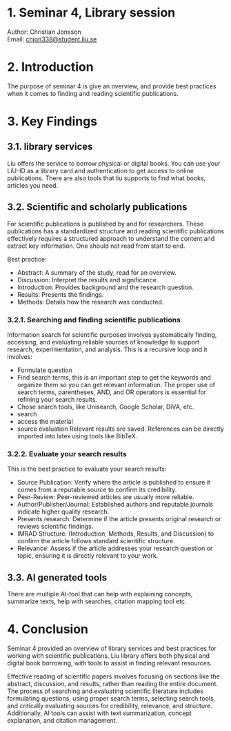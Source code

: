 # 1. Seminar 4,  Library session
Author: Christian Jonsson <br>
Email: chjon338@student.liu.se
 
# 2. Introduction 
The purpose of seminar 4 is give an overview, and provide best practices when it comes to finding and reading scientific publications.

# 3. Key Findings
## 3.1. library services
Liu offers the service to borrow physical or digital books. You can use your LiU-ID as a library card and authentication to get access to online publications. There are also tools that liu supports to find what books, articles you need. 

## 3.2. Scientific and scholarly publications
For scientific publications is published by and for researchers. These publications has a standardized structure and reading scientific publications effectively requires a structured approach to understand the content and extract key information. One should not read from start to end.

Best practice:
- Abstract: A summary of the study, read for an overview.
- Discussion: Interpret the results and significance.
- Introduction: Provides background and the research question.
- Results: Presents the findings.
- Methods: Details how the research was conducted.
  
### 3.2.1. Searching and finding scientific publications
Information search for scientific purposes involves systematically finding, accessing, and evaluating reliable sources of knowledge to support research, experimentation, and analysis. This is a recursive loop and it involves:
- Formulate question
- Find search terms, this is an important step to get the keywords and organize them so you can get relevant information. The proper use of search terms, parentheses, AND, and OR operators is essential for refining your search results. 
- Chose search tools, like Unisearch, Google Scholar, DiVA, etc. 
- search
- access the material
- source evaluation 
Relevant results are saved. References can be directly imported into latex using tools like BibTeX. 

### 3.2.2. Evaluate your search results
This is the best practice to evaluate your search results:
- Source Publication: Verify where the article is published to ensure it comes from a reputable source to confirm its credibility.
- Peer-Review: Peer-reviewed articles are usually more reliable.
- Author/Publisher/Journal: Established authors and reputable journals indicate higher quality research.
- Presents research: Determine if the article presents original research or reviews scientific findings.
- IMRAD Structure: (Introduction, Methods, Results, and Discussion) to confirm the article follows standard scientific structure.
- Relevance: Assess if the article addresses your research question or topic, ensuring it is directly relevant to your work.

## 3.3. Al generated tools
There are multiple AI-tool that can help with explaining concepts, summarize texts, help with searches, citation mapping tool etc. 

# 4. Conclusion 
Seminar 4 provided an overview of library services and best practices for working with scientific publications. Liu library offers both physical and digital book borrowing, with tools to assist in finding relevant resources. 

Effective reading of scientific papers involves focusing on sections like the abstract, discussion, and results, rather than reading the entire document. The process of searching and evaluating scientific literature includes formulating questions, using proper search terms, selecting search tools, and critically evaluating sources for credibility, relevance, and structure. Additionally, AI tools can assist with text summarization, concept explanation, and citation management.